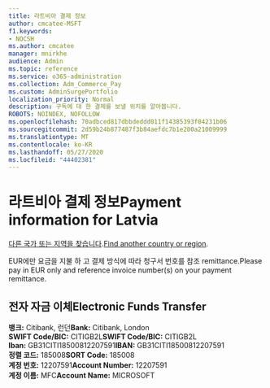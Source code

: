 ```yaml
---
title: 라트비아 결제 정보
author: cmcatee-MSFT
f1.keywords:
- NOCSH
ms.author: cmcatee
manager: mnirkhe
audience: Admin
ms.topic: reference
ms.service: o365-administration
ms.collection: Adm_Commerce_Pay
ms.custom: AdminSurgePortfolio
localization_priority: Normal
description: 구독에 대 한 결제를 보낼 위치를 알아봅니다.
ROBOTS: NOINDEX, NOFOLLOW
ms.openlocfilehash: 70adbced817dbbdeddd011f14385393f04231b06
ms.sourcegitcommit: 2d59b24b877487f3b84aefdc7b1e200a21009999
ms.translationtype: MT
ms.contentlocale: ko-KR
ms.lasthandoff: 05/27/2020
ms.locfileid: "44402381"
---
```

# <a name="payment-information-for-latvia"></a><span data-ttu-id="8fdcd-103">라트비아 결제 정보</span><span class="sxs-lookup"><span data-stu-id="8fdcd-103">Payment information for Latvia</span></span>

<span data-ttu-id="8fdcd-104">[다른 국가 또는 지역을 찾습니다](../billing-and-payments/pay-for-your-subscription.md).</span><span class="sxs-lookup"><span data-stu-id="8fdcd-104">[Find another country or region](../billing-and-payments/pay-for-your-subscription.md).</span></span>

<span data-ttu-id="8fdcd-105">EUR에만 요금을 지불 하 고 결제 방식에 따라 청구서 번호를 참조 remittance.</span><span class="sxs-lookup"><span data-stu-id="8fdcd-105">Please pay in EUR only and reference invoice number(s) on your payment remittance.</span></span>

## <a name="electronic-funds-transfer"></a><span data-ttu-id="8fdcd-106">전자 자금 이체</span><span class="sxs-lookup"><span data-stu-id="8fdcd-106">Electronic Funds Transfer</span></span>

<span data-ttu-id="8fdcd-107">**뱅크:** Citibank, 런던</span><span class="sxs-lookup"><span data-stu-id="8fdcd-107">**Bank:** Citibank, London</span></span>  
<span data-ttu-id="8fdcd-108">**SWIFT Code/BIC:** CITIGB2L</span><span class="sxs-lookup"><span data-stu-id="8fdcd-108">**SWIFT Code/BIC:** CITIGB2L</span></span>  
<span data-ttu-id="8fdcd-109">**Iban:** GB31CITI18500812207591</span><span class="sxs-lookup"><span data-stu-id="8fdcd-109">**IBAN:** GB31CITI18500812207591</span></span>  
<span data-ttu-id="8fdcd-110">**정렬 코드:** 185008</span><span class="sxs-lookup"><span data-stu-id="8fdcd-110">**SORT Code:** 185008</span></span>  
<span data-ttu-id="8fdcd-111">**계정 번호:** 12207591</span><span class="sxs-lookup"><span data-stu-id="8fdcd-111">**Account Number:** 12207591</span></span>  
<span data-ttu-id="8fdcd-112">**계정 이름:** MFC</span><span class="sxs-lookup"><span data-stu-id="8fdcd-112">**Account Name:** MICROSOFT</span></span>